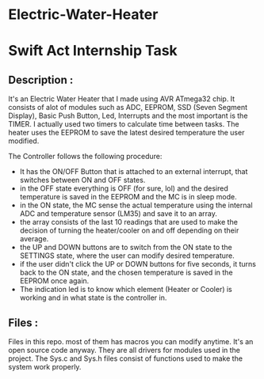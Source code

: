 # Electric-Water-Heater
# Swift Act Internship Task
## Description :

It's an Electric Water Heater that I made using AVR ATmega32 chip. It consists of alot of modules such as ADC, EEPROM, SSD (Seven Segment Display), Basic Push Button, Led, Interrupts and the most important is the TIMER. I actually used two timers to calculate time between tasks. The heater uses the EEPROM to save the latest desired temperature the user modified. 

The Controller follows the following procedure:
- It has the ON/OFF Button that is attached to an external interrupt, that switches between ON and OFF states.
- in the OFF state everything is OFF (for sure, lol) and the desired temperature is saved in the EEPROM and the MC is in sleep mode.
- in the ON state, the MC sense the actual temperature using the internal ADC and temperature sensor (LM35) and save it to an array.
- the array consists of the last 10 readings that are used to make the decision of turning the heater/cooler on and off depending on their average.
- the UP and DOWN buttons are to switch from the ON state to the SETTINGS state, where the user can modify desired temperature.
- if the user didn't click the UP or DOWN buttons for five seconds, it turns back to the ON state, and the chosen temperature is saved in the EEPROM once again.
- The indication led is to know which element (Heater or Cooler) is working and in what state is the controller in.

## Files :

Files in this repo. most of them has macros you can modify anytime. It's an open source code anyway. They are all drivers for modules used in the project.
The Sys.c and Sys.h files consist of functions used to make the system work properly.

